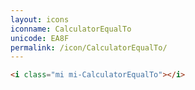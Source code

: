 ```yaml
---
layout: icons
iconname: CalculatorEqualTo
unicode: EA8F
permalink: /icon/CalculatorEqualTo/
---
```


``` html
<i class="mi mi-CalculatorEqualTo"></i>
```
